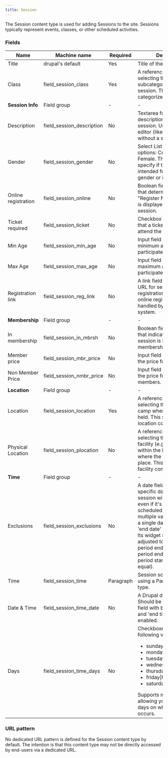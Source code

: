 ```yaml
---
title: Session
---
```


The Session content type is used for adding Sessions to the site. Sessions typically represent events, classes, or other scheduled activities.

### Fields

| Name                 | Machine name             | Required | Description                                                                                                                                                                                                                                                                                 |
| -------------------- | ------------------------ | -------- | ------------------------------------------------------------------------------------------------------------------------------------------------------------------------------------------------------------------------------------------------------------------------------------------- |
| Title                | drupal's default         | Yes      | Title of the session item.                                                                                                                                                                                                                                                                |
| Class                | field\_session_class     | Yes      | A reference field for selecting the program subcategory or type of session. This allows you to categorize sessions.                                                                                                                                                                      |
| **Session Info**     | Field group              | -        | -                                                                                                                                                                                                                                                                                           |
| Description          | field\_session_description | No       | Textarea for the description/body of the session. Uses a WYSIWYG editor (like CKEditor) without a summary field.                                                                                                                                                                           |
| Gender               | field\_session_gender      | No       | Select List with Gender options: Coed, Male, Female. This allows you to specify if the session is intended for a specific gender or is coeducational.                                                                                                                                  |
| Online registration  | field\_session\_online   | No       | Boolean field (checkbox) that determines if a "Register Now" button/link is displayed for the session.                                                                                                                                                                                         |
| Ticket required      | field\_session\_ticket   | No       | Checkbox field to indicate that a ticket is required to attend the session.                                                                                                                                                                                                                  |
| Min Age              | field\_session_min_age     | No       | Input field for adding the minimum age allowed to participate in the session.                                                                                                                                                                                                                |
| Max Age              | field\_session_max_age     | No       | Input field for adding the maximum age allowed to participate in the session.                                                                                                                                                                                                                |
| Registration link    | field\_session\_reg_link   | No       | A link field containing the URL for session registration. This is used if online registration is handled by a third-party system.                                                                                                                                                         |
| **Membership**       | Field group              | -        | -                                                                                                                                                                                                                                                                                           |
| In membership        | field\_session\_in_mbrsh   | No       | Boolean field (checkbox) that indicates whether the session is included in a membership package.                                                                                                                                                                                          |
| Member price         | field\_session\_mbr_price  | No       | Input field for specifying the price for members.                                                                                                                                                                                                                                         |
| Non Member Price     | field\_session\_nmbr_price | No       | Input field for specifying the price for non-members.                                                                                                                                                                                                                                     |
| **Location**         | Field group              | -        | -                                                                                                                                                                                                                                                                                           |
| Location             | field\_session_location    | Yes      | A reference field for selecting the branch or camp where the session is held. This should link to a location content type.                                                                                                                                                                |
| Physical Location    | field\_session_plocation   | No       | A reference field for selecting the specific facility (e.g., room, gym) within the branch or camp where the session takes place. This should link to a facility content type.                                                                                                           |
| **Time**             | Field group              | -        | -                                                                                                                                                                                                                                                                                           |
| Exclusions           | field\_session_exclusions  | No       | A date field that identifies specific dates on which the session will *not* be held, even if it's normally scheduled. Supports multiple values. Should be a single date field with the 'end date' option enabled. Its widget should be adjusted to not show period end date, but show period end time (to keep period start/end date equal). |
| Time                 | field\_session_time      | Paragraph | Session schedule defined using a Paragraph content type.                                                                                                                                                                                                                                 |
| Date & Time          | field\_session\_time_date  | No       | A Drupal date/time field. Should be a single date field with both 'end date' and 'end time' options enabled.                                                                                                                                                                            |
| Days                 | field\_session\_time_days  | No       | Checkboxes with the following values:<ul><li>sunday\|Sunday</li><li>monday\|Monday</li><li>tuesday\|Tuesday</li><li>wednesday\|Wednesday</li><li>thursday\|Thursday</li><li>friday\|Friday</li><li>saturday\|Saturday</li></ul>Supports multiple values, allowing you to select all days on which the session occurs.    |

### URL pattern

No dedicated URL pattern is defined for the Session content type by default.  The intention is that this content type may not be directly accessed by end-users via a dedicated URL.
